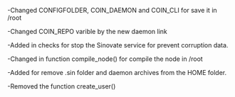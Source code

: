 -Changed CONFIGFOLDER, COIN_DAEMON and COIN_CLI for save it in /root

-Changed COIN_REPO varible by the new daemon link

-Added in checks for stop the Sinovate service for prevent corruption data.

-Changed in function compile_node() for compile the node in /root

-Added for remove .sin folder and daemon archives from the HOME folder.

-Removed the function create_user()
